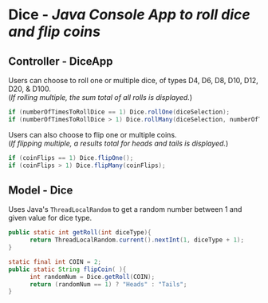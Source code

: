 # Dice - ***Java Console App to roll dice and flip coins***
   
## Controller - DiceApp 
Users can choose to roll one or multiple dice, of types D4, D6, D8, D10, D12, D20, & D100.   
(*If rolling multiple, the sum total of all rolls is displayed.*)   
```java
if (numberOfTimesToRollDice == 1) Dice.rollOne(diceSelection);
if (numberOfTimesToRollDice > 1) Dice.rollMany(diceSelection, numberOfTimesToRollDice);
```   

Users can also choose to flip one or multiple coins.   
(*If flipping multiple, a results total for heads and tails is displayed.*)   
```java
if (coinFlips == 1) Dice.flipOne();
if (coinFlips > 1) Dice.flipMany(coinFlips);
```   
   
## Model - Dice
Uses Java's `ThreadLocalRandom` to get a random number between 1 and given value for dice type.   
```java
public static int getRoll(int diceType){
      return ThreadLocalRandom.current().nextInt(1, diceType + 1);
}
```  
```java
static final int COIN = 2;
public static String flipCoin( ){
      int randomNum = Dice.getRoll(COIN);
      return (randomNum == 1) ? "Heads" : "Tails";
}
```
